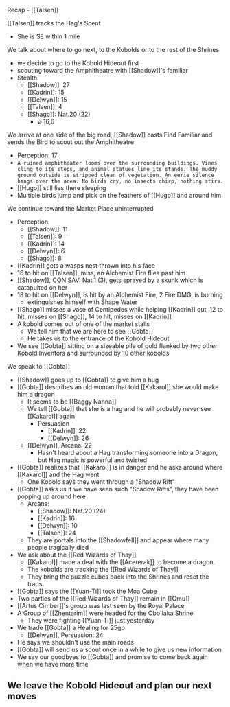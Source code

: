 Recap - [[Talsen]]

[[Talsen]] tracks the Hag's Scent
- She is SE within 1 mile

We talk about where to go next, to the Kobolds or to the rest of the Shrines
- we decide to go to the Kobold Hideout first
- scouting toward the Amphitheatre with [[Shadow]]'s familiar
- Stealth:
	- [[Shadow]]: 27
	- [[Kadrin]]: 15
	- [[Delwyn]]: 15
	- [[Talsen]]: 4
	- [[Shago]]: Nat.20 (22)
		- ⌀ 16,6

We arrive at one side of the big road, [[Shadow]] casts Find Familiar and sends the Bird to scout out the Amphitheatre
- Perception: 17
- `A ruined amphitheater looms over the surrounding buildings. Vines cling to its steps, and animal statues line its stands. The muddy ground outside is stripped clean of vegetation. An eerie silence hangs over the area. No birds cry, no insects chirp, nothing stirs.`
- [[Hugo]] still lies there sleeping
- Multiple birds jump and pick on the feathers of [[Hugo]] and around him

We continue toward the Market Place uninterrupted
- Perception: 
	- [[Shadow]]: 11
	- [[Talsen]]: 9
	- [[Kadrin]]: 14
	- [[Delwyn]]: 6
	- [[Shago]]: 8
- [[Kadrin]] gets a wasps nest thrown into his face
- 16 to hit on [[Talsen]], miss, an Alchemist Fire flies past him
- [[Shadow]], CON SAV: Nat.1 (3), gets sprayed by a skunk which is catapulted on her
- 18 to hit on [[Delwyn]], is hit by an Alchemist Fire, 2 Fire DMG, is burning
	- extinguishes himself with Shape Water
- [[Shago]] misses a vase of Centipedes while helping [[Kadrin]] out, 12 to hit, misses on [[Shago]], 14 to hit, misses on [[Kadrin]]
- A kobold comes out of one of the market stalls
	- We tell him that we are here to see [[Gobta]]
	- He takes us to the entrance of the Kobold Hideout
- We see [[Gobta]] sitting on a sizeable pile of gold flanked by two other Kobold Inventors and surrounded by 10 other kobolds

We speak to [[Gobta]]
- [[Shadow]] goes up to [[Gobta]] to give him a hug
- [[Gobta]] describes an old woman that told [[Kakarol]] she would make him a dragon
	- It seems to be [[Baggy Nanna]]
	- We tell [[Gobta]] that she is a hag and he will probably never see [[Kakarol]] again
		- Persuasion
			- [[Kadrin]]: 22
			- [[Delwyn]]: 26
	- [[Delwyn]], Arcana: 22
		- Hasn't heard about a Hag transforming someone into a Dragon, but Hag magic is powerful and twisted
- [[Gobta]] realizes that [[Kakarol]] is in danger and he asks around where [[Kakarol]] and the Hag went
	- One Kobold says they went through a "Shadow Rift"
- [[Gobta]] asks us if we have seen such "Shadow Rifts", they have been popping up around here
	- Arcana:
		- [[Shadow]]: Nat.20 (24)
		- [[Kadrin]]: 16
		- [[Delwyn]]: 10
		- [[Talsen]]: 24
	- They are portals into the [[Shadowfell]] and appear where many people tragically died
- We ask about the [[Red Wizards of Thay]]
	- [[Kakarol]] made a deal with the [[Acererak]] to become a dragon.
	- The kobolds are tracking the [[Red Wizards of Thay]]
	- They bring the puzzle cubes back into the Shrines and reset the traps
- [[Gobta]] says the [[Yuan-Ti]] took the Moa Cube
- Two parties of the [[Red Wizards of Thay]] remain in [[Omu]]
- [[Artus Cimber]]'s group was last seen by the Royal Palace
- A Group of [[Zhentarim]] were headed for the Obo'laka Shrine
	- They were fighting [[Yuan-Ti]] just yesterday
- We trade [[Gobta]] a Healing for 25gp
	- [[Delwyn]], Persuasion: 24
- He says we shouldn't use the main roads
- [[Gobta]] will send us a scout once in a while to give us new information
- We say our goodbyes to [[Gobta]] and promise to come back again when we have more time

We leave the Kobold Hideout and plan our next moves
- 